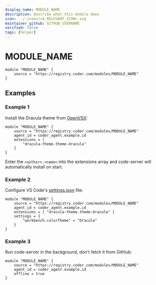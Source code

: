 ```yaml
---
display_name: MODULE_NAME
description: Describe what this module does
icon: ../.icons/<A_RELEVANT_ICON>.svg
maintainer_github: GITHUB_USERNAME
verified: false
tags: [helper]
---
```


# MODULE_NAME

<!-- Describes what this module does -->

```hcl
module "MODULE_NAME" {
    source = "https://registry.coder.com/modules/MODULE_NAME"
}
```

<!-- Add a screencast or screenshot here  put them in .images directory -->

## Examples

### Example 1

Install the Dracula theme from [OpenVSX](https://open-vsx.org/):

```hcl
module "MODULE_NAME" {
    source = "https://registry.coder.com/modules/MODULE_NAME"
    agent_id = coder_agent.example.id
    extensions = [
        "dracula-theme.theme-dracula"
    ]
}
```

Enter the `<author>.<name>` into the extensions array and code-server will automatically install on start.

### Example 2

Configure VS Code's [settings.json](https://code.visualstudio.com/docs/getstarted/settings#_settingsjson) file:

```hcl
module "MODULE_NAME" {
    source = "https://registry.coder.com/modules/MODULE_NAME"
    agent_id = coder_agent.example.id
    extensions = [ "dracula-theme.theme-dracula" ]
    settings = {
        "workbench.colorTheme" = "Dracula"
    }
}
```

### Example 3

Run code-server in the background, don't fetch it from GitHub:

```hcl
module "MODULE_NAME" {
    source = "https://registry.coder.com/modules/MODULE_NAME"
    agent_id = coder_agent.example.id
    offline = true
}
```
